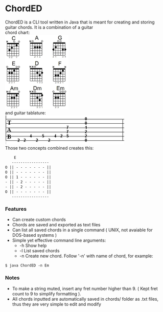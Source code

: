 # ChordED

ChordED is a CLI tool written in Java that is meant for creating and storing guitar chords. It is a combination of a guitar  
chord chart:    
![chart](chart.png)  
and guitar tablature:  
![tab](tab.png)  
Those two concepts combined creates this:  
```
	E  
   -----------------    
O || - - - - - - - ||  
O || - - - - - - - ||    
O || 1 - - - - - - ||  
- || - 2 - - - - - ||       
- || - 2 - - - - - ||  
O || - - - - - - - ||    
   -----------------
```
 ### Features
 * Can create custom chords
 * Chords are saved and exported as text files
 * Can list all saved chords in a single command ( UNIX, not avaiable for DOS-based systems )
 * Simple yet effective command line arguments:
   * -h Show help
   * -l List saved chords
   * -n Create new chord. Follow '-n' with name of chord, for example: 
```
$ java ChordED -n Em
```

### Notes
 * To make a string muted, insert any fret number higher than 9. ( Kept fret count to 9 to simplify formatting ).
 * All chords inputted are automatically saved in chords/ folder as .txt files, thus they are very simple to edit and modify
